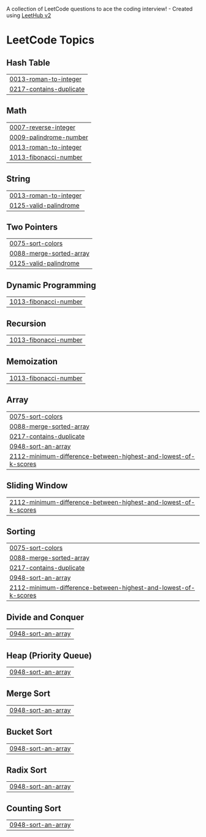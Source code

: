 A collection of LeetCode questions to ace the coding interview! - Created using [LeetHub v2](https://github.com/arunbhardwaj/LeetHub-2.0)
<!---LeetCode Topics Start-->
# LeetCode Topics
## Hash Table
|  |
| ------- |
| [0013-roman-to-integer](https://github.com/Cybrite/LeetCode/tree/master/0013-roman-to-integer) |
| [0217-contains-duplicate](https://github.com/Cybrite/LeetCode/tree/master/0217-contains-duplicate) |
## Math
|  |
| ------- |
| [0007-reverse-integer](https://github.com/Cybrite/LeetCode/tree/master/0007-reverse-integer) |
| [0009-palindrome-number](https://github.com/Cybrite/LeetCode/tree/master/0009-palindrome-number) |
| [0013-roman-to-integer](https://github.com/Cybrite/LeetCode/tree/master/0013-roman-to-integer) |
| [1013-fibonacci-number](https://github.com/Cybrite/LeetCode/tree/master/1013-fibonacci-number) |
## String
|  |
| ------- |
| [0013-roman-to-integer](https://github.com/Cybrite/LeetCode/tree/master/0013-roman-to-integer) |
| [0125-valid-palindrome](https://github.com/Cybrite/LeetCode/tree/master/0125-valid-palindrome) |
## Two Pointers
|  |
| ------- |
| [0075-sort-colors](https://github.com/Cybrite/LeetCode/tree/master/0075-sort-colors) |
| [0088-merge-sorted-array](https://github.com/Cybrite/LeetCode/tree/master/0088-merge-sorted-array) |
| [0125-valid-palindrome](https://github.com/Cybrite/LeetCode/tree/master/0125-valid-palindrome) |
## Dynamic Programming
|  |
| ------- |
| [1013-fibonacci-number](https://github.com/Cybrite/LeetCode/tree/master/1013-fibonacci-number) |
## Recursion
|  |
| ------- |
| [1013-fibonacci-number](https://github.com/Cybrite/LeetCode/tree/master/1013-fibonacci-number) |
## Memoization
|  |
| ------- |
| [1013-fibonacci-number](https://github.com/Cybrite/LeetCode/tree/master/1013-fibonacci-number) |
## Array
|  |
| ------- |
| [0075-sort-colors](https://github.com/Cybrite/LeetCode/tree/master/0075-sort-colors) |
| [0088-merge-sorted-array](https://github.com/Cybrite/LeetCode/tree/master/0088-merge-sorted-array) |
| [0217-contains-duplicate](https://github.com/Cybrite/LeetCode/tree/master/0217-contains-duplicate) |
| [0948-sort-an-array](https://github.com/Cybrite/LeetCode/tree/master/0948-sort-an-array) |
| [2112-minimum-difference-between-highest-and-lowest-of-k-scores](https://github.com/Cybrite/LeetCode/tree/master/2112-minimum-difference-between-highest-and-lowest-of-k-scores) |
## Sliding Window
|  |
| ------- |
| [2112-minimum-difference-between-highest-and-lowest-of-k-scores](https://github.com/Cybrite/LeetCode/tree/master/2112-minimum-difference-between-highest-and-lowest-of-k-scores) |
## Sorting
|  |
| ------- |
| [0075-sort-colors](https://github.com/Cybrite/LeetCode/tree/master/0075-sort-colors) |
| [0088-merge-sorted-array](https://github.com/Cybrite/LeetCode/tree/master/0088-merge-sorted-array) |
| [0217-contains-duplicate](https://github.com/Cybrite/LeetCode/tree/master/0217-contains-duplicate) |
| [0948-sort-an-array](https://github.com/Cybrite/LeetCode/tree/master/0948-sort-an-array) |
| [2112-minimum-difference-between-highest-and-lowest-of-k-scores](https://github.com/Cybrite/LeetCode/tree/master/2112-minimum-difference-between-highest-and-lowest-of-k-scores) |
## Divide and Conquer
|  |
| ------- |
| [0948-sort-an-array](https://github.com/Cybrite/LeetCode/tree/master/0948-sort-an-array) |
## Heap (Priority Queue)
|  |
| ------- |
| [0948-sort-an-array](https://github.com/Cybrite/LeetCode/tree/master/0948-sort-an-array) |
## Merge Sort
|  |
| ------- |
| [0948-sort-an-array](https://github.com/Cybrite/LeetCode/tree/master/0948-sort-an-array) |
## Bucket Sort
|  |
| ------- |
| [0948-sort-an-array](https://github.com/Cybrite/LeetCode/tree/master/0948-sort-an-array) |
## Radix Sort
|  |
| ------- |
| [0948-sort-an-array](https://github.com/Cybrite/LeetCode/tree/master/0948-sort-an-array) |
## Counting Sort
|  |
| ------- |
| [0948-sort-an-array](https://github.com/Cybrite/LeetCode/tree/master/0948-sort-an-array) |
<!---LeetCode Topics End-->